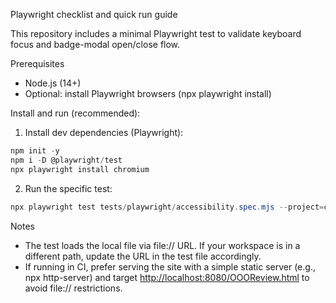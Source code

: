 Playwright checklist and quick run guide

This repository includes a minimal Playwright test to validate keyboard focus and badge-modal open/close flow.

Prerequisites

- Node.js (14+)
- Optional: install Playwright browsers (npx playwright install)

Install and run (recommended):

1. Install dev dependencies (Playwright):

```powershell
npm init -y
npm i -D @playwright/test
npx playwright install chromium
```

2. Run the specific test:

```powershell
npx playwright test tests/playwright/accessibility.spec.mjs --project=chromium
```

Notes

- The test loads the local file via file:// URL. If your workspace is in a different path, update the URL in the test file accordingly.
- If running in CI, prefer serving the site with a simple static server (e.g., npx http-server) and target <http://localhost:8080/OOOReview.html> to avoid file:// restrictions.
